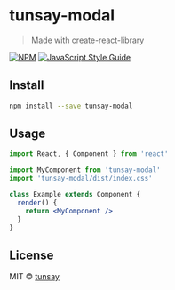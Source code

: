 # tunsay-modal

> Made with create-react-library

[![NPM](https://img.shields.io/npm/v/tunsay-modal.svg)](https://www.npmjs.com/package/tunsay-modal) [![JavaScript Style Guide](https://img.shields.io/badge/code_style-standard-brightgreen.svg)](https://standardjs.com)

## Install

```bash
npm install --save tunsay-modal
```

## Usage

```jsx
import React, { Component } from 'react'

import MyComponent from 'tunsay-modal'
import 'tunsay-modal/dist/index.css'

class Example extends Component {
  render() {
    return <MyComponent />
  }
}
```

## License

MIT © [tunsay](https://github.com/tunsay)
